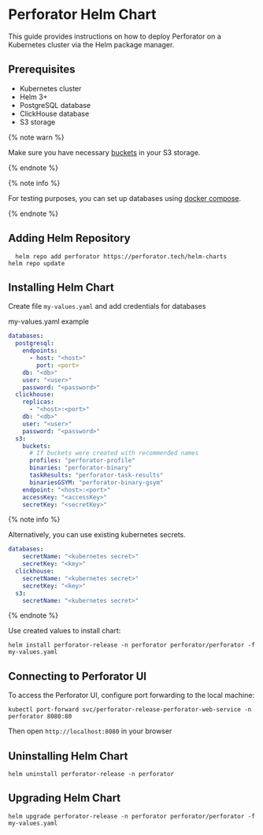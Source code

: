 # Perforator Helm Chart
This guide provides instructions on how to deploy Perforator on a Kubernetes cluster via the Helm package manager.

## Prerequisites

- Kubernetes cluster
- Helm 3+
- PostgreSQL database
- ClickHouse database
- S3 storage

{% note warn %}

Make sure you have necessary [buckets](https://github.com/yandex/perforator/blob/main/perforator/deploy/db/docker-compose/compose.yaml#L113-L117) in your S3 storage.

{% endnote %}

{% note info %}

For testing purposes, you can set up databases using [docker compose](docker-compose.md).

{% endnote %}

## Adding Helm Repository

```console
  helm repo add perforator https://perforator.tech/helm-charts
helm repo update
```

## Installing Helm Chart

Create file `my-values.yaml` and add credentials for databases

my-values.yaml example
```yaml
databases:
  postgresql:
    endpoints:
      - host: "<host>"
        port: <port>
    db: "<db>"
    user: "<user>"
    password: "<password>"
  clickhouse:
    replicas:
      - "<host>:<port>"
    db: "<db>"
    user: "<user>"
    password: "<password>"
  s3:
    buckets:
      # If buckets were created with recommended names
      profiles: "perforator-profile"
      binaries: "perforator-binary"
      taskResults: "perforator-task-results"
      binariesGSYM: "perforator-binary-gsym"
    endpoint: "<host>:<port>"
    accessKey: "<accessKey>"
    secretKey: "<secretKey>"
```

{% note info %}

Alternatively, you can use existing kubernetes secrets.

```yaml
databases:
    secretName: "<kubernetes secret>"
    secretKey: "<key>"
  clickhouse:
    secretName: "<kubernetes secret>"
    secretKey: "<key>"
  s3:
    secretName: "<kubernetes secret>"
```

{% endnote %}

Use created values to install chart:

```console
helm install perforator-release -n perforator perforator/perforator -f my-values.yaml
```

## Connecting to Perforator UI

To access the Perforator UI, configure port forwarding to the local machine:

```console
kubectl port-forward svc/perforator-release-perforator-web-service -n perforator 8080:80
```
Then open `http://localhost:8080` in your browser

## Uninstalling Helm Chart

```console
helm uninstall perforator-release -n perforator
```

## Upgrading Helm Chart

```console
helm upgrade perforator-release -n perforator perforator/perforator -f my-values.yaml
```